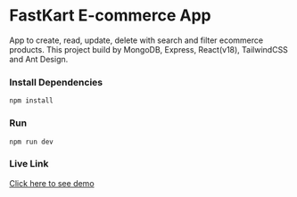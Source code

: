 # FastKart E-commerce App

App to create, read, update, delete with search and filter ecommerce products.
This project build by MongoDB, Express, React(v18), TailwindCSS and Ant Design.

<!-- <img src="public/HomePage.png" /> -->
<!-- <img src="public/SearchResult.png" /> -->

### Install Dependencies

```
npm install
```

### Run

```
npm run dev
```
### Live Link
[Click here to see demo](https://github-finder-hu04x7nra-istiak-hossain-tushars-projects.vercel.app/)
